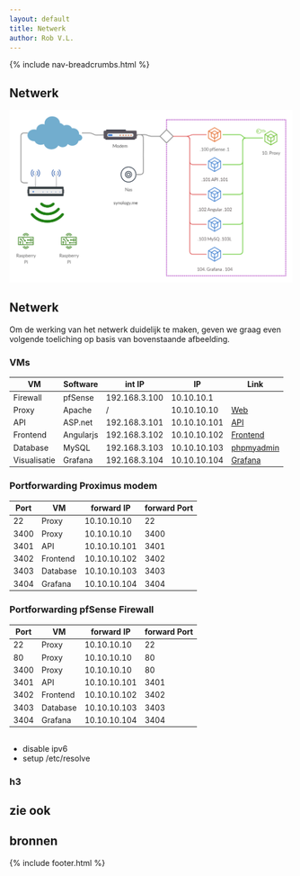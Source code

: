 ```yaml
---
layout: default
title: Netwerk
author: Rob V.L.
---
```


{% include nav-breadcrumbs.html %}




## Netwerk
![netwerk](../../media/netwerk/netwerk.png)


## Netwerk
Om de werking van het netwerk duidelijk te maken, geven we graag even volgende toeliching op basis van bovenstaande afbeelding.


### VMs

| VM           | Software     | int IP        | IP           |Link                                                    |
|--------------|--------------|---------------|--------------|--------------------------------------------------------|
| Firewall     | pfSense      | 192.168.3.100 | 10.10.10.1   |                                                        |
| Proxy        | Apache       | /             | 10.10.10.10  |[Web](https://rob-vl.synology.me:3400)                  |
| API          | ASP.net      | 192.168.3.101 | 10.10.10.101 |[API](https://rob-vl.synology.me:3401/swagger)          |
| Frontend     | Angularjs    | 192.168.3.102 | 10.10.10.102 |[Frontend](https://rob-vl.synology.me:3402)             |
| Database     | MySQL        | 192.168.3.103 | 10.10.10.103 |[phpmyadmin](https://rob-vl.synology.me:3403/phpmyadmin)|
| Visualisatie | Grafana      | 192.168.3.104 | 10.10.10.104 |[Grafana](https://rob-vl.synology.me:3404)              |


### Portforwarding Proximus modem

| Port | VM        | forward IP     | forward Port |
|------|-----------|----------------|--------------|
| 22   | Proxy     | 10.10.10.10    | 22           |
| 3400 | Proxy     | 10.10.10.10    | 3400         |
| 3401 | API       | 10.10.10.101   | 3401         |
| 3402 | Frontend  | 10.10.10.102   | 3402         |
| 3403 | Database  | 10.10.10.103   | 3403         |
| 3404 | Grafana   | 10.10.10.104   | 3404         |


### Portforwarding pfSense Firewall

| Port | VM        | forward IP     | forward Port |
|------|-----------|----------------|--------------|
| 22   | Proxy     | 10.10.10.10    | 22           |
| 80   | Proxy     | 10.10.10.10    | 80           |
| 3400 | Proxy     | 10.10.10.10    | 80           |
| 3401 | API       | 10.10.10.101   | 3401         |
| 3402 | Frontend  | 10.10.10.102   | 3402         |
| 3403 | Database  | 10.10.10.103   | 3403         |
| 3404 | Grafana   | 10.10.10.104   | 3404         |


## 
* disable ipv6
* setup /etc/resolve
### h3

## zie ook 

## bronnen 

{% include footer.html %}
